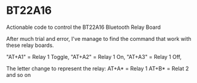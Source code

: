 # BT22A16
Actionable code to control the BT22A16 Bluetooth Relay Board

After much trial and error, I've manage to find the command that work with these relay boards.

"AT+A1" = Relay 1 Toggle,
"AT+A2" = Relay 1 On,
"AT+A3" = Relay 1 Off,

The letter change to represent the relay:
AT+A* = Relay 1
AT+B* = Relat 2 
and so on
